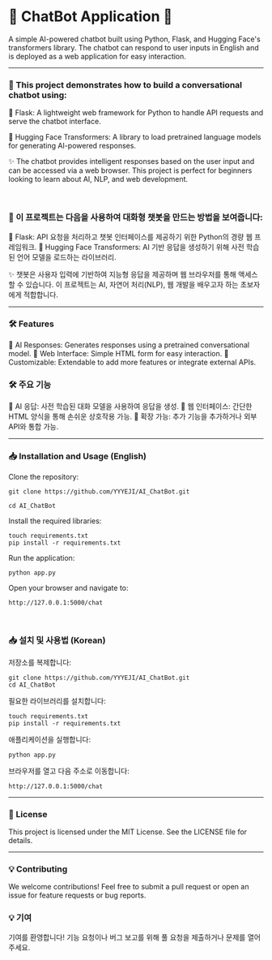 # 💬 ChatBot Application 🤖

A simple AI-powered chatbot built using Python, Flask, and Hugging
Face's transformers library. The chatbot can respond to user inputs in
English and is deployed as a web application for easy interaction.

________________________________



### 🚀 This project demonstrates how to build a conversational chatbot using:

🔹 Flask: A lightweight web framework for Python to handle API requests
and serve the chatbot interface.

🔹 Hugging Face Transformers: A library to load pretrained language
models for generating AI-powered responses.

✨ The chatbot provides intelligent responses based on the user input and
can be accessed via a web browser. This project is perfect for
beginners looking to learn about AI, NLP, and web development.

<br>



### 🚀 이 프로젝트는 다음을 사용하여 대화형 챗봇을 만드는 방법을 보여줍니다:

🔹 Flask: API 요청을 처리하고 챗봇 인터페이스를 제공하기 위한 Python의 경량 웹 프레임워크.
🔹 Hugging Face Transformers: AI 기반 응답을 생성하기 위해 사전 학습된 언어 모델을 로드하는 라이브러리.

✨ 챗봇은 사용자 입력에 기반하여 지능형 응답을 제공하며 웹 브라우저를 통해 액세스할 수 있습니다. 이 프로젝트는 AI, 자연어
처리(NLP), 웹 개발을 배우고자 하는 초보자에게 적합합니다.

________________________________

### 🛠️ Features

🔹 AI Responses: Generates responses using a pretrained conversational model.
🔹 Web Interface: Simple HTML form for easy interaction.
🔹 Customizable: Extendable to add more features or integrate external APIs.

### 🛠️ 주요 기능

🔹 AI 응답: 사전 학습된 대화 모델을 사용하여 응답을 생성.
🔹 웹 인터페이스: 간단한 HTML 양식을 통해 손쉬운 상호작용 가능.
🔹 확장 가능: 추가 기능을 추가하거나 외부 API와 통합 가능.

________________________________

### 📥 Installation and Usage (English)

Clone the repository:

    git clone https://github.com/YYYEJI/AI_ChatBot.git

    cd AI_ChatBot

Install the required libraries:

    touch requirements.txt
    pip install -r requirements.txt

Run the application:

    python app.py

Open your browser and navigate to:

    http://127.0.0.1:5000/chat

<br>

### 📥 설치 및 사용법 (Korean)

저장소를 복제합니다:

    git clone https://github.com/YYYEJI/AI_ChatBot.git
    cd AI_ChatBot

필요한 라이브러리를 설치합니다:

    touch requirements.txt
    pip install -r requirements.txt

애플리케이션을 실행합니다:

    python app.py

브라우저를 열고 다음 주소로 이동합니다:

    http://127.0.0.1:5000/chat

________________________________

### 📜 License

This project is licensed under the MIT License. See the LICENSE file
for details.

________________________________

### 💡 Contributing

We welcome contributions! Feel free to submit a pull request or open
an issue for feature requests or bug reports.

### 💡 기여

기여를 환영합니다! 기능 요청이나 버그 보고를 위해 풀 요청을 제출하거나 문제를 열어주세요.
